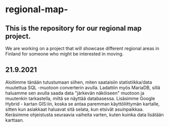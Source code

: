 # regional-map-
## This is the repository for our regional map project.
We are working on a project that will showcase different regional areas in Finland for someone who might be interested in moving. 

## 21.9.2021
Aloitimme tänään tutustumaan siihen, miten saataisiin statistiikka/data muutettua SQL -muotoon converterin avulla. Ladattiin myös MariaDB, sillä haluamme sen avulla saada data "järkevän näköiseen" muotoon ja muutenkin tarkastella, miltä se näyttää databasessa. 
Lisäsimme Google Hybrid - kartan GIS:iin, koska se antaa paremman käyttöliittymän kartalle, sitten kun asiakkaat haluavat sitä selata, kun etsivät asuinpaikkaa. Keräsimme ohjeistusta seuraavia vaiheita varten, kuten kuinka data lisätään karttaan.

